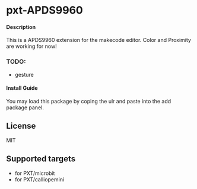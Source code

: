# pxt-APDS9960

#### Description
This is a APDS9960 extension for the makecode editor.
Color and Proximity are working for now!

### TODO:
- gesture

#### Install Guide

You may load this package by coping the ulr and paste into the add package panel.

## License

MIT

## Supported targets

* for PXT/microbit
* for PXT/calliopemini
